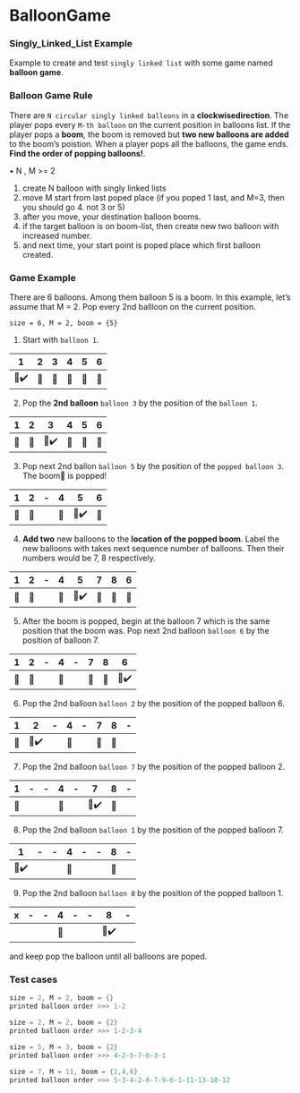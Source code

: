 # BalloonGame

### Singly_Linked_List Example
Example to create and test `singly linked list` with some game named __balloon game__.


### Balloon Game Rule
There are `N circular singly linked balloons` in a __clockwisedirection__. The player pops every `M-th balloon` on the current position in balloons list. If the player pops a __boom__, the boom is removed but __two new balloons are added__ to the boom’s poistion. When a player pops all the balloons, the game ends. __Find the order of popping balloons!__.

  •	N , M >= 2
  1. create N balloon with singly linked lists
  2. move M start from last poped place (if you poped 1 last, and M=3, then you should go 4. not 3 or 5)
  3. after you move, your destination balloon booms.
  4. if the target balloon is on boom-list, then create new two balloon with increased number.
  5. and next time, your start point is poped place which first balloon created.

### Game Example

There are 6 balloons. Among them balloon 5 is a boom. In this example, 
let’s assume that M = 2. Pop every 2nd ballloon on the current position.
```
size = 6, M = 2, boom = {5}
```
1. Start with `balloon 1`.

 1 |  2  |  3  |  4  |  5  |  6 
------------ | ------------- | ------------- | ------------- | ------------- | -------------
:balloon::heavy_check_mark:| :balloon:| :balloon:| :balloon:| :gift:| :balloon:

2. Pop the __2nd balloon__ `balloon 3` by the position of the `balloon 1`.

 1 |  2  |  3  |  4  |  5  |  6 
------------ | ------------- | ------------- | ------------- | ------------- | -------------
:balloon:| :balloon:| :anger::heavy_check_mark:| :balloon:| :gift:| :balloon:


3. Pop next 2nd ballon `balloon 5` by the position of the `popped balloon 3`. The boom:tada: is popped!

 1 |  2  | - | 4  |  5 |  6 
------------ | ------------- | ------------- | ------------- | ------------- | -------------
:balloon:| :balloon:|  | :balloon:| :tada::heavy_check_mark: | :balloon:


4. __Add two__ new balloons to the __location of the popped boom__. 
    Label the new balloons with takes next sequence number of balloons. Then their numbers would be 7, 8 respectively.
    
1 | 2  |-  |  4  |  5 |  7  |  8 |  6 
------ | ----|----| ------------- | ------------- | ------------- | -------------| -------------
:balloon:| :balloon:| | :balloon:| :tada::heavy_check_mark: | :balloon: | :balloon: | :balloon:


5. After the boom is popped, begin at the balloon 7 which is the same position that the boom was. Pop next 2nd balloon `balloon 6` by the position of balloon 7.

 1 |  2  | -  |  4  |  - |  7  |  8 |  6 
--------- |--|---------- | ---------- | --------- | ---------- | --------- | ---------
:balloon:| :balloon:| |:balloon:| | :balloon: | :balloon: | :anger::heavy_check_mark:


6. Pop the 2nd balloon `balloon 2` by the position of the popped balloon 6.

 1 |  2  | -  |  4  |  - |  7  |  8 |  - 
--------- |--|---------- | ---------- | --------- | ---------- | --------- | ---------
:balloon:| :anger::heavy_check_mark:| |:balloon:| | :balloon: | :balloon: | 


7. Pop the 2nd balloon `balloon 7` by the position of the popped balloon 2.

 1 |  -  | -  |  4  |  - |  7  |  8 |  - 
--------- |--|---------- | ---------- | --------- | ---------- | --------- | ---------
:balloon:| | |:balloon:| | :anger::heavy_check_mark: | :balloon: | 


8. Pop the 2nd balloon `balloon 1` by the position of the popped balloon 7.

 1 |  -  | -  |  4  |  - |  -  |  8 |  - 
-- |-----|--- |---- |--- |---- |--- | -----
:anger::heavy_check_mark:| | |:balloon:| |  | :balloon: | 


9. Pop the 2nd balloon `balloon 8` by the position of the popped balloon 1.

 x |  -  | -  |    4    |  - |  -  |  8 |  - 
-- |-----|--- |-------- |--- |---- |--- | -----
   |     | |    |:balloon:|    |     | :anger::heavy_check_mark:



and keep pop the balloon until all balloons are poped.

### Test cases
```java
size = 2, M = 2, boom = {}
printed balloon order >>> 1-2
```

```java
size = 2, M = 2, boom = {2}
printed balloon order >>> 1-2-3-4
```

```java
size = 5, M = 3, boom = {2}
printed balloon order >>> 4-2-5-7-6-3-1
```

```java
size = 7, M = 11, boom = {1,4,6}
printed balloon order >>> 5-3-4-2-8-7-9-6-1-11-13-10-12
```
